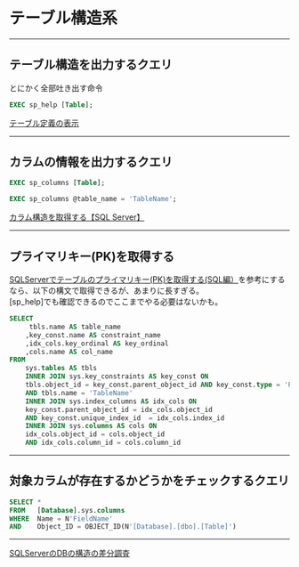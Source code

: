 # テーブル構造系

---

## テーブル構造を出力するクエリ

とにかく全部吐き出す命令  

``` sql
EXEC sp_help [Table];
```

[テーブル定義の表示](https://docs.microsoft.com/ja-jp/sql/relational-databases/tables/view-the-table-definition?view=sql-server-ver16)  

---

## カラムの情報を出力するクエリ

``` sql
EXEC sp_columns [Table];

EXEC sp_columns @table_name = 'TableName';
```

[カラム構造を取得する【SQL Server】](https://kojimanotech.com/2020/09/13/252/)  

---

## プライマリキー(PK)を取得する

[SQLServerでテーブルのプライマリキー(PK)を取得する(SQL編）](https://lightgauge.net/database/sqlserver/3697/)を参考にするなら、以下の構文で取得できるが、あまりに長すぎる。  
[sp_help]でも確認できるのでここまでやる必要はないかも。  

``` sql
SELECT
     tbls.name AS table_name
    ,key_const.name AS constraint_name
    ,idx_cols.key_ordinal AS key_ordinal
    ,cols.name AS col_name
FROM
    sys.tables AS tbls
    INNER JOIN sys.key_constraints AS key_const ON
    tbls.object_id = key_const.parent_object_id AND key_const.type = 'PK'
    AND tbls.name = 'TableName'
    INNER JOIN sys.index_columns AS idx_cols ON
    key_const.parent_object_id = idx_cols.object_id
    AND key_const.unique_index_id  = idx_cols.index_id
    INNER JOIN sys.columns AS cols ON
    idx_cols.object_id = cols.object_id
    AND idx_cols.column_id = cols.column_id
```

---

## 対象カラムが存在するかどうかをチェックするクエリ

``` SQL
SELECT *
FROM   [Database].sys.columns
WHERE  Name = N'FieldName'
AND    Object_ID = OBJECT_ID(N'[Database].[dbo].[Table]')
```

---

[SQLServerのDBの構造の差分調査](https://masalib.hatenablog.com/entry/2016/02/10/000000)  
